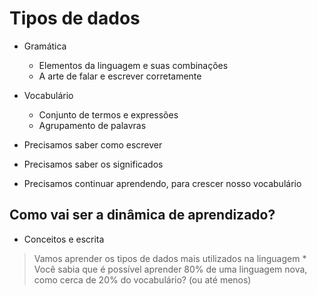 # Tipos de dados

* Gramática
    * Elementos da linguagem e suas combinações
    * A arte de falar e escrever corretamente

* Vocabulário
    * Conjunto de termos e expressões
    * Agrupamento de palavras

* Precisamos saber como escrever
* Precisamos saber os significados
* Precisamos continuar aprendendo, para crescer nosso vocabulário

## Como vai ser a dinâmica de aprendizado?

* Conceitos e escrita

> Vamos aprender os tipos de dados mais utilizados na linguagem
    * Você sabia que é possível aprender 80% de uma linguagem nova, como cerca de 20% do vocabulário? (ou até menos)